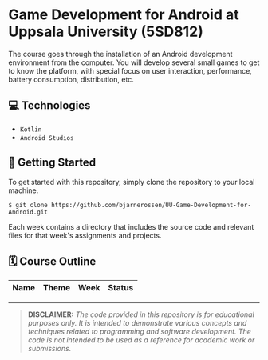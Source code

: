 # Game Development for Android at Uppsala University (5SD812)
The course goes through the installation of an Android development environment from the computer. You will develop several small games to get to know the platform, with special focus on user interaction, performance, battery consumption, distribution, etc.

## 💻 Technologies
* `Kotlin`
* `Android Studios`

## 🚀 Getting Started

To get started with this repository, simply clone the repository to your local machine.
```terminal
$ git clone https://github.com/bjarnerossen/UU-Game-Development-for-Android.git
```
Each week contains a directory that includes the source code and relevant files for that week's assignments and projects.



## **🗓️ Course Outline**

| Name        | Theme                           |  Week | Status |
| :---------- | :------------------------------- | ----: | :----: |

---
> **DISCLAIMER:** *The code provided in this repository is for educational purposes only. It is intended to demonstrate various concepts and techniques related to programming and software development. The code is not intended to be used as a reference for academic work or submissions.*
